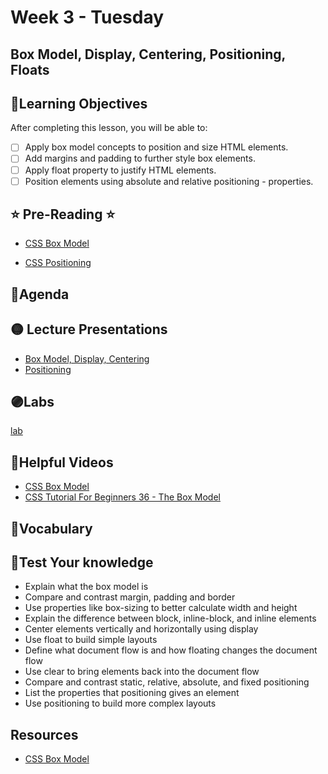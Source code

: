# Week 3 - Tuesday

## Box Model, Display, Centering, Positioning, Floats

## 📍Learning Objectives
After completing this lesson, you will be able to:

- [ ] Apply box model concepts to position and size HTML elements.
- [ ] Add margins and padding to further style box elements.
- [ ] Apply float property to justify HTML elements.
- [ ] Position elements using absolute and relative positioning - properties.

## ⭐️ Pre-Reading ⭐️
- [CSS Box Model](https://digitalcrafts.instructure.com/courses/252/pages/reading-css-101?module_item_id=25359)
<!-- - [CSS Floats](https://learn.digitalcrafts.com/immersive/lessons/front-end-foundations/css-floats/) -->
- [CSS Positioning](https://digitalcrafts.instructure.com/courses/252/pages/reading-css-position-property?module_item_id=23141)

## 📍Agenda

## 🟡 Lecture Presentations
- [Box Model, Display, Centering](https://dc-web.onrender.com/p2/HTMLCSS/BoxModel.html#1)
- [Positioning](https://dc-web.onrender.com/p2/HTMLCSS/Positioning.html#1)


## 🟣Labs 

[lab](https://github.com/veros-labs/lab-css-box-model)

<!-- ## 🟠Homework 

[homework assignment](./homework/) -->

## 🔵Helpful Videos
- [CSS Box Model](https://www.youtube.com/watch?v=M6coJNLFBWI)
- [CSS Tutorial For Beginners 36 - The Box Model](https://www.youtube.com/watch?v=Qx-yzUBqatQ)
<!-- ## ✔️Todo Checklist
- [ ] -->

## 🔶Vocabulary

## 🔷Test Your knowledge
- Explain what the box model is
- Compare and contrast margin, padding and border
- Use properties like box-sizing to better calculate width and height
- Explain the difference between block, inline-block, and inline elements
- Center elements vertically and horizontally using display
- Use float to build simple layouts
- Define what document flow is and how floating changes the document flow
- Use clear to bring elements back into the document flow
- Compare and contrast static, relative, absolute, and fixed positioning
- List the properties that positioning gives an element
- Use positioning to build more complex layouts

## Resources 
- [CSS Box Model](https://www.w3schools.com/css/css_boxmodel.asp)




